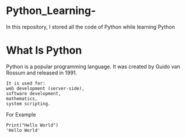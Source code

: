# Python_Learning-
In this repository, I stored all the code of Python while learning Python 

# What Is Python 
Python is a popular programming language. It was created by Guido van Rossum and released in 1991.
```
It is used for:
web development (server-side),
software development,
mathematics,
system scripting.
```
For Example 
```
Print("Hello World")
'Hello World'
```
